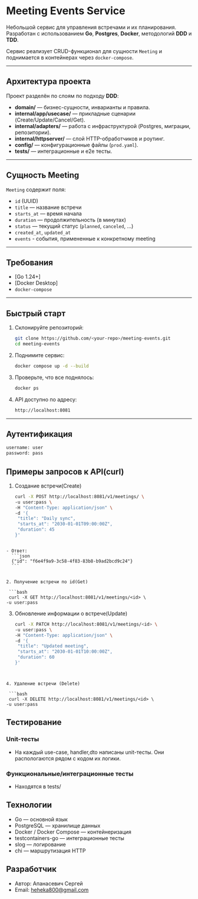 # Meeting Events Service

Небольшой сервис для управления встречами и их планирования.  
Разработан с использованием **Go**, **Postgres**, **Docker**, методологий **DDD** и **TDD**.  

Сервис реализует CRUD-функционал для сущности `Meeting` и поднимается в контейнерах через `docker-compose`.

---

## Архитектура проекта

Проект разделён по слоям по подходу **DDD**:

- **domain/** — бизнес-сущности, инварианты и правила.
- **internal/app/usecase/** — прикладные сценарии (Create/Update/Cancel/Get).
- **internal/adapters/** — работа с инфраструктурой (Postgres, миграции, репозитории).
- **internal/httpserver/** — слой HTTP-обработчиков и роутинг.
- **config/** — конфигурационные файлы (`prod.yaml`).
- **tests/** — интеграционные и e2e тесты.

---

## Сущность Meeting

`Meeting` содержит поля:

- `id` (UUID)
- `title` — название встречи
- `starts_at` — время начала
- `duration` — продолжительность (в минутах)
- `status` — текущий статус (`planned`, `canceled`, …)
- `created_at`, `updated_at`
- `events` - события, примененные к конкретному meeting

---

## Требования

- [Go 1.24+]
- [Docker Desktop]
- `docker-compose`

---

## Быстрый старт

1. Склонируйте репозиторий:

   ```bash
   git clone https://github.com/<your-repo>/meeting-events.git
   cd meeting-events
   ```

2. Поднимите сервис:
  
   ```bash
   docker compose up -d --build
   ```

3. Проверьте, что все поднялось:

   ```bash
   docker ps
   ```

4. API доступно по адресу:

   ```bash
   http://localhost:8081
   ```
   
--- 

## Аутентификация
 
   ```bash
   username: user
   password: pass
   ```

## Примеры запросов к API(curl)

1. Создание встречи(Create)
   ```bash 
   curl -X POST http://localhost:8081/v1/meetings/ \
   -u user:pass \
   -H "Content-Type: application/json" \
   -d '{
    "title": "Daily sync",
    "starts_at": "2030-01-01T09:00:00Z",
    "duration": 45
   }'
  ```

- Ответ: 
    ```json
    {"id": "f6e4f9a9-3c58-4f83-83b8-b9ad2bcd9c24"}
    ```


2. Получение встречи по id(Get)

   ```bash
   curl -X GET http://localhost:8081/v1/meetings/<id> \
  -u user:pass
  ```


3. Обновление информации о встрече(Update)

   ```bash
   curl -X PATCH http://localhost:8081/v1/meetings/<id> \
   -u user:pass \
   -H "Content-Type: application/json" \
   -d '{
    "title": "Updated meeting",
    "starts_at": "2030-01-01T10:00:00Z",
    "duration": 60
   }'
  ```


4. Удаление встречи (Delete)

   ```bash
   curl -X DELETE http://localhost:8081/v1/meetings/<id> \
  -u user:pass
  ```


## Тестирование
### Unit-тесты 
- На каждый use-case, handler,dto написаны unit-тесты. Они распологаются рядом с кодом их логики.

### Функциональные/интеграционные тесты
- Находятся в tests/

## Технологии

- Go — основной язык
- PostgreSQL — хранилище данных
- Docker / Docker Compose — контейнеризация
- testcontainers-go — интеграционные тесты
- slog — логирование
- chi — маршрутизация HTTP


## Разработчик

- Автор: Апанасевич Сергей
- Email: heheka800@gmail.com



